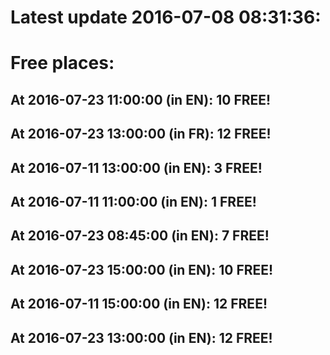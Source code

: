 # Latest update 2016-07-08 08:31:36:
# Free places:
## At 2016-07-23 11:00:00 (in EN): 10 FREE!
## At 2016-07-23 13:00:00 (in FR): 12 FREE!
## At 2016-07-11 13:00:00 (in EN): 3 FREE!
## At 2016-07-11 11:00:00 (in EN): 1 FREE!
## At 2016-07-23 08:45:00 (in EN): 7 FREE!
## At 2016-07-23 15:00:00 (in EN): 10 FREE!
## At 2016-07-11 15:00:00 (in EN): 12 FREE!
## At 2016-07-23 13:00:00 (in EN): 12 FREE!
